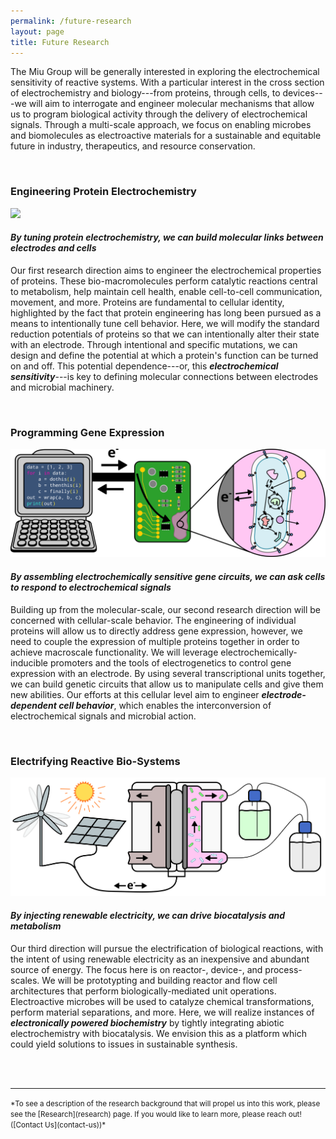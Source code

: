 ```yaml
---
permalink: /future-research
layout: page
title: Future Research
---
```


<!-- Google tag (gtag.js) -->
<script async src="https://www.googletagmanager.com/gtag/js?id=G-0NCRGW35RR"></script>
<script>
  window.dataLayer = window.dataLayer || [];
  function gtag(){dataLayer.push(arguments);}
  gtag('js', new Date());

  gtag('config', 'G-0NCRGW35RR');
</script>

The Miu Group will be generally interested in exploring the electrochemical sensitivity of reactive systems.
With a particular interest in the cross section of electrochemistry and biology---from proteins, through cells, to devices---we will aim to interrogate and engineer molecular mechanisms that allow us to program biological activity through the delivery of electrochemical signals.
Through a multi-scale approach, we focus on enabling microbes and biomolecules as electroactive materials for a sustainable and equitable future in industry, therapeutics, and resource conservation.

<br/>

### Engineering Protein Electrochemistry
<img src="./assets/imgs/fesprot.png" width="800px">

#### *By tuning protein electrochemistry, we can build molecular links between electrodes and cells*

Our first research direction aims to engineer the electrochemical properties of proteins.
These bio-macromolecules perform catalytic reactions central to metabolism, help maintain cell health, enable cell-to-cell communication, movement, and more.
Proteins are fundamental to cellular identity, highlighted by the fact that protein engineering has long been pursued as a means to intentionally tune cell behavior.
Here, we will modify the standard reduction potentials of proteins so that we can intentionally alter their state with an electrode.
Through intentional and specific mutations, we can design and define the potential at which a protein's function can be turned on and off.
This potential dependence---or, this ***electrochemical sensitivity***---is key to defining molecular connections between electrodes and microbial machinery.

<br/>

### Programming Gene Expression
<img src="./assets/imgs/programming.png" width="800px">

#### *By assembling electrochemically sensitive gene circuits, we can ask cells to respond to electrochemical signals*

Building up from the molecular-scale, our second research direction will be concerned with cellular-scale behavior.
The engineering of individual proteins will allow us to directly address gene expression, however, we need to couple the expression of multiple proteins together in order to achieve macroscale functionality.
We will leverage electrochemically-inducible promoters and the tools of electrogenetics to control gene expression with an electrode.
By using several transcriptional units together, we can build genetic circuits that allow us to manipulate cells and give them new abilities.
Our efforts at this cellular level aim to engineer ***electrode-dependent cell behavior***, which enables the interconversion of electrochemical signals and microbial action.

<br/>

### Electrifying Reactive Bio-Systems
<img src="./assets/imgs/reactor.png" width="800px">

#### *By injecting renewable electricity, we can drive biocatalysis and metabolism*

Our third direction will pursue the electrification of biological reactions, with the intent of using renewable electricity as an inexpensive and abundant source of energy.
The focus here is on reactor-, device-, and process-scales.
We will be prototypting and building reactor and flow cell architectures that perform biologically-mediated unit operations.
Electroactive microbes will be used to catalyze chemical transformations, perform material separations, and more.
Here, we will realize instances of ***electronically powered biochemistry*** by tightly integrating abiotic electrochemistry with biocatalysis.
We envision this as a platform which could yield solutions to issues in sustainable synthesis.

<br/><br/>

***
<small>
*To see a description of the research background that will propel us into this work, please see the [Research](research) page. If you would like to learn more, please reach out! ([Contact Us](contact-us))*
</small>